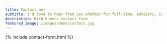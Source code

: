 ```yaml
---
title: Contact me!
subtitle: I'd love to hear from you whether for full-time, advisory, investment or fractional CTO opportunities (or just to say hi).
description: Rich Kneece contact form
featured_image: /images/demo/contact.jpg
---
```


{% include contact-form.html %}

<!-- We've made a contact form that you can use with [Formspree](https://formspree.io/create/jekyllthemes) to handle up to 50 submissions per month for free. You could also easily switch out the end-point to use another contact form service. -->
